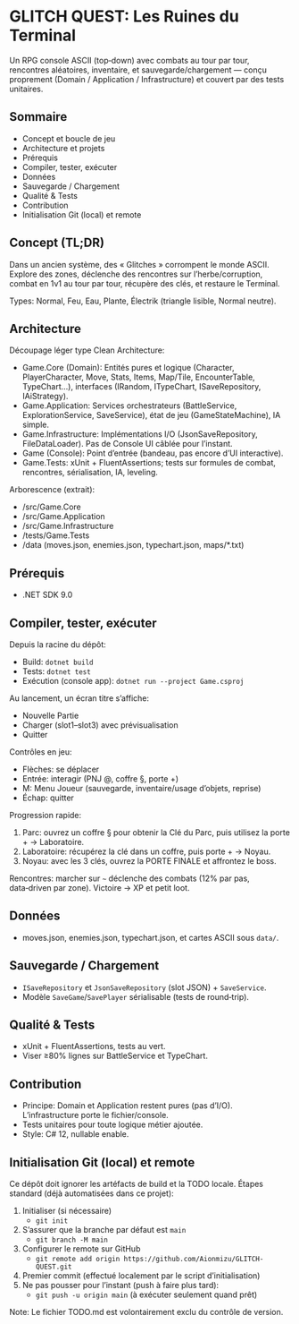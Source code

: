 ﻿# GLITCH QUEST: Les Ruines du Terminal

Un RPG console ASCII (top‑down) avec combats au tour par tour, rencontres aléatoires, inventaire, et sauvegarde/chargement — conçu proprement (Domain / Application / Infrastructure) et couvert par des tests unitaires.

## Sommaire
- Concept et boucle de jeu
- Architecture et projets
- Prérequis
- Compiler, tester, exécuter
- Données
- Sauvegarde / Chargement
- Qualité & Tests
- Contribution
- Initialisation Git (local) et remote

## Concept (TL;DR)
Dans un ancien système, des « Glitches » corrompent le monde ASCII. Explore des zones, déclenche des rencontres sur l’herbe/corruption, combat en 1v1 au tour par tour, récupère des clés, et restaure le Terminal.

Types: Normal, Feu, Eau, Plante, Électrik (triangle lisible, Normal neutre).

## Architecture
Découpage léger type Clean Architecture:
- Game.Core (Domain): Entités pures et logique (Character, PlayerCharacter, Move, Stats, Items, Map/Tile, EncounterTable, TypeChart…), interfaces (IRandom, ITypeChart, ISaveRepository, IAiStrategy).
- Game.Application: Services orchestrateurs (BattleService, ExplorationService, SaveService), état de jeu (GameStateMachine), IA simple.
- Game.Infrastructure: Implémentations I/O (JsonSaveRepository, FileDataLoader). Pas de Console UI câblée pour l’instant.
- Game (Console): Point d’entrée (bandeau, pas encore d’UI interactive).
- Game.Tests: xUnit + FluentAssertions; tests sur formules de combat, rencontres, sérialisation, IA, leveling.

Arborescence (extrait):
- /src/Game.Core
- /src/Game.Application
- /src/Game.Infrastructure
- /tests/Game.Tests
- /data (moves.json, enemies.json, typechart.json, maps/*.txt)

## Prérequis
- .NET SDK 9.0

## Compiler, tester, exécuter
Depuis la racine du dépôt:
- Build: `dotnet build`
- Tests: `dotnet test`
- Exécution (console app): `dotnet run --project Game.csproj`

Au lancement, un écran titre s’affiche:
- Nouvelle Partie
- Charger (slot1–slot3) avec prévisualisation
- Quitter

Contrôles en jeu:
- Flèches: se déplacer
- Entrée: interagir (PNJ @, coffre §, porte +)
- M: Menu Joueur (sauvegarde, inventaire/usage d’objets, reprise)
- Échap: quitter

Progression rapide:
1) Parc: ouvrez un coffre § pour obtenir la Clé du Parc, puis utilisez la porte + → Laboratoire.
2) Laboratoire: récupérez la clé dans un coffre, puis porte + → Noyau.
3) Noyau: avec les 3 clés, ouvrez la PORTE FINALE et affrontez le boss.

Rencontres: marcher sur `~` déclenche des combats (12% par pas, data‑driven par zone). Victoire → XP et petit loot.

## Données
- moves.json, enemies.json, typechart.json, et cartes ASCII sous `data/`.

## Sauvegarde / Chargement
- `ISaveRepository` et `JsonSaveRepository` (slot JSON) + `SaveService`.
- Modèle `SaveGame`/`SavePlayer` sérialisable (tests de round‑trip).

## Qualité & Tests
- xUnit + FluentAssertions, tests au vert.
- Viser ≥80% lignes sur BattleService et TypeChart.

## Contribution
- Principe: Domain et Application restent pures (pas d’I/O). L’infrastructure porte le fichier/console.
- Tests unitaires pour toute logique métier ajoutée.
- Style: C# 12, nullable enable.

## Initialisation Git (local) et remote
Ce dépôt doit ignorer les artéfacts de build et la TODO locale. Étapes standard (déjà automatisées dans ce projet):

1) Initialiser (si nécessaire)
   - `git init`
2) S’assurer que la branche par défaut est `main`
   - `git branch -M main`
3) Configurer le remote sur GitHub
   - `git remote add origin https://github.com/Aionmizu/GLITCH-QUEST.git`
4) Premier commit (effectué localement par le script d’initialisation)
5) Ne pas pousser pour l’instant (push à faire plus tard):
   - `git push -u origin main` (à exécuter seulement quand prêt)

Note: Le fichier TODO.md est volontairement exclu du contrôle de version.

